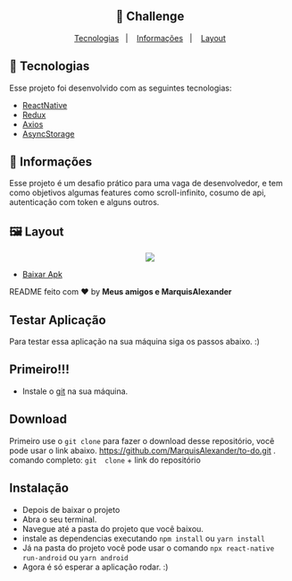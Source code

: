 <h2 align="center">
  🚀 Challenge
</h2>

<p align="center">
  <a href="#rocket-tecnologias">Tecnologias</a>&nbsp;&nbsp;&nbsp;|&nbsp;&nbsp;&nbsp;
  <a href="#-informações">Informações</a>&nbsp;&nbsp;&nbsp;|&nbsp;&nbsp;&nbsp;
  <a href="#-layoutdesktop">Layout</a>
</p>

## :rocket: Tecnologias

Esse projeto foi desenvolvido com as seguintes tecnologias:

- [ReactNative](https://reactnative.dev/)
- [Redux](https://redux.js.org/)
- [Axios](https://github.com/axios/axios)
- [AsyncStorage](https://github.com/react-native-async-storage/async-storage)

## 🤔 Informações

Esse projeto é um desafio prático para uma vaga de desenvolvedor, e tem como objetivos algumas features como scroll-infinito, cosumo de api, autenticação com token e alguns outros.

## 🖼 Layout
<p align="center">
<img src="https://user-images.githubusercontent.com/51330232/117590372-92c0e500-b105-11eb-9938-b4985b47e081.jpg">
</p>

- [Baixar Apk]()

README feito com ❤️ by **Meus amigos e MarquisAlexander**


## Testar Aplicação

Para testar essa aplicação na sua máquina siga os passos abaixo. :)

## Primeiro!!!
- Instale o <a href="https://git-scm.com/">git</a> na sua máquina.

## Download
Primeiro use o `git clone` para fazer o download desse repositório, você pode usar o link abaixo.
https://github.com/MarquisAlexander/to-do.git .
comando completo: `git  clone` + link do repositório

## Instalação
- Depois de baixar o projeto
- Abra o seu terminal.
- Navegue até a pasta do projeto que você baixou.
- instale as dependencias executando `npm install` ou `yarn install`
- Já na pasta do projeto você pode usar o comando `npx react-native run-android` ou `yarn android`
- Agora é só esperar a aplicação rodar. :)
